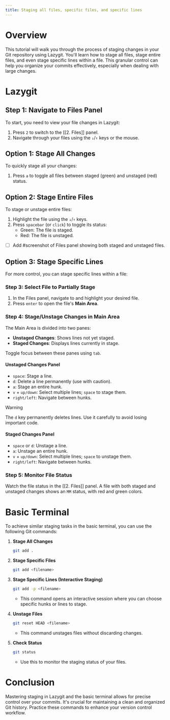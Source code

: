 ```yaml
---
title: Staging all files, specific files, and specific lines
---
```

# Overview
This tutorial will walk you through the process of staging changes in your Git repository using Lazygit. You'll learn how to stage all files, stage entire files, and even stage specific lines within a file. This granular control can help you organize your commits effectively, especially when dealing with large changes.

# Lazygit
## Step 1: Navigate to Files Panel
To start, you need to view your file changes in Lazygit:
1. Press `2` to switch to the [[2. Files]] panel.
2. Navigate through your files using the `↓`/`↑` keys or the mouse.

## Option 1: Stage All Changes
To quickly stage all your changes:
1. Press `a` to toggle all files between staged (green) and unstaged (red) status.

## Option 2: Stage Entire Files
To stage or unstage entire files:
1. Highlight the file using the `↓`/`↑` keys.
2. Press `spacebar` (or `click`) to toggle its status:
   - Green: The file is staged.
   - Red: The file is unstaged.

- [ ] Add #screenshot of Files panel showing both staged and unstaged files.

## Option 3: Stage Specific Lines
For more control, you can stage specific lines within a file:
### Step 3: Select File to Partially Stage
1. In the Files panel, navigate to and highlight your desired file.
2. Press `enter` to open the file's **Main Area**.

### Step 4: Stage/Unstage Changes in Main Area
The Main Area is divided into two panes:
- **Unstaged Changes**: Shows lines not yet staged.
- **Staged Changes**: Displays lines currently in stage.

Toggle focus between these panes using `tab`.

#### Unstaged Changes Panel
- `space`: Stage a line.
- `d`: Delete a line permanently (use with caution).
- `a`: Stage an entire hunk.
- `v` + `up/down`: Select multiple lines; `space` to stage them.
- `right/left`: Navigate between hunks.

>[!warning]
> The `d` key permanently deletes lines. Use it carefully to avoid losing important code.

#### Staged Changes Panel
- `space` or `d`: Unstage a line.
- `a`: Unstage an entire hunk.
- `v` + `up/down`: Select multiple lines; `space` to unstage them.
- `right/left`: Navigate between hunks.

### Step 5: Monitor File Status
Watch the file status in the [[2. Files]] panel. A file with both staged and unstaged changes shows an `MM` status, with red and green colors.

# Basic Terminal
To achieve similar staging tasks in the basic terminal, you can use the following Git commands:

1. **Stage All Changes**
   ```bash
   git add .
   ```

2. **Stage Specific Files**
   ```bash
   git add <filename>
   ```

3. **Stage Specific Lines (Interactive Staging)**
   ```bash
   git add -p <filename>
   ```
   - This command opens an interactive session where you can choose specific hunks or lines to stage.

4. **Unstage Files**
   ```bash
   git reset HEAD <filename>
   ```
   - This command unstages files without discarding changes.

5. **Check Status**
   ```bash
   git status
   ```
   - Use this to monitor the staging status of your files.

# Conclusion
Mastering staging in Lazygit and the basic terminal allows for precise control over your commits. It's crucial for maintaining a clean and organized Git history. Practice these commands to enhance your version control workflow.
